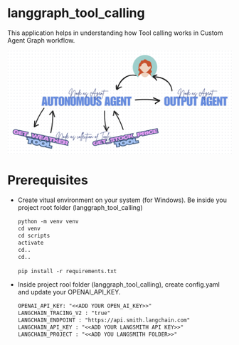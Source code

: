 # langgraph_tool_calling
This application helps in understanding how Tool calling works in Custom Agent Graph workflow.

![alt text](image.png)

# Prerequisites
* Create vitual environment on your system (for Windows).
Be inside you project root folder (langgraph_tool_calling)
    ```
    python -m venv venv
    cd venv
    cd scripts
    activate
    cd..
    cd..

    pip install -r requirements.txt
    ```
* Inside project rool folder (langgraph_tool_calling), create config.yaml and update your OPENAI_API_KEY.
    ```
    OPENAI_API_KEY: "<<ADD YOUR OPEN_AI_KEY>>"
    LANGCHAIN_TRACING_V2 : "true"
    LANGCHAIN_ENDPOINT : "https://api.smith.langchain.com"
    LANGCHAIN_API_KEY : "<<ADD YOUR LANGSMITH API KEY>>"
    LANGCHAIN_PROJECT : "<<ADD YOU LANGSMITH FOLDER>>"

    ```
<br>
<br>